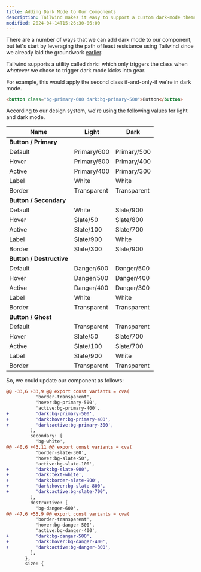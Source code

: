 ```yaml
---
title: Adding Dark Mode to Our Components
description: Tailwind makes it easy to support a custom dark-mode theme for your application.
modified: 2024-04-14T15:26:30-06:00
---
```


There are a number of ways that we can add dark mode to our component, but let's start by leveraging the path of least resistance using Tailwind since we already laid the groundwork [earlier](setting-up-tailwind.md).

Tailwind supports a utility called `dark:` which only triggers the class when _whatever_ we chose to trigger dark mode kicks into gear.

For example, this would apply the second class if-and-only-if we're in dark mode.

```html
<button class="bg-primary-600 dark:bg-primary-500">Button</button>
```

According to our design system, we're using the following values for light and dark mode.

| Name                     | Light       | Dark        |
| ------------------------ | ----------- | ----------- |
| **Button / Primary**     |             |             |
| Default                  | Primary/600 | Primary/500 |
| Hover                    | Primary/500 | Primary/400 |
| Active                   | Primary/400 | Primary/300 |
| Label                    | White       | White       |
| Border                   | Transparent | Transparent |
| **Button / Secondary**   |             |             |
| Default                  | White       | Slate/900   |
| Hover                    | Slate/50    | Slate/800   |
| Active                   | Slate/100   | Slate/700   |
| Label                    | Slate/900   | White       |
| Border                   | Slate/300   | Slate/900   |
| **Button / Destructive** |             |             |
| Default                  | Danger/600  | Danger/500  |
| Hover                    | Danger/500  | Danger/400  |
| Active                   | Danger/400  | Danger/300  |
| Label                    | White       | White       |
| Border                   | Transparent | Transparent |
| **Button / Ghost**       |             |             |
| Default                  | Transparent | Transparent |
| Hover                    | Slate/50    | Slate/700   |
| Active                   | Slate/100   | Slate/700   |
| Label                    | Slate/900   | White       |
| Border                   | Transparent | Transparent |

So, we could update our component as follows:

```diff
@@ -33,6 +33,9 @@ export const variants = cva(
           'border-transparent',
           'hover:bg-primary-500',
           'active:bg-primary-400',
+          'dark:bg-primary-500',
+          'dark:hover:bg-primary-400',
+          'dark:active:bg-primary-300',
         ],
         secondary: [
           'bg-white',
@@ -40,6 +43,11 @@ export const variants = cva(
           'border-slate-300',
           'hover:bg-slate-50',
           'active:bg-slate-100',
+          'dark:bg-slate-900',
+          'dark:text-white',
+          'dark:border-slate-900',
+          'dark:hover:bg-slate-800',
+          'dark:active:bg-slate-700',
         ],
         destructive: [
           'bg-danger-600',
@@ -47,6 +55,9 @@ export const variants = cva(
           'border-transparent',
           'hover:bg-danger-500',
           'active:bg-danger-400',
+          'dark:bg-danger-500',
+          'dark:hover:bg-danger-400',
+          'dark:active:bg-danger-300',
         ],
       },
       size: {
```
